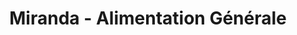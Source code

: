 ---
title: "Miranda - Alimentation Générale"
url: /rueil-malmaison/miranda-alimentation-generale/
shop: Supermarkt
---